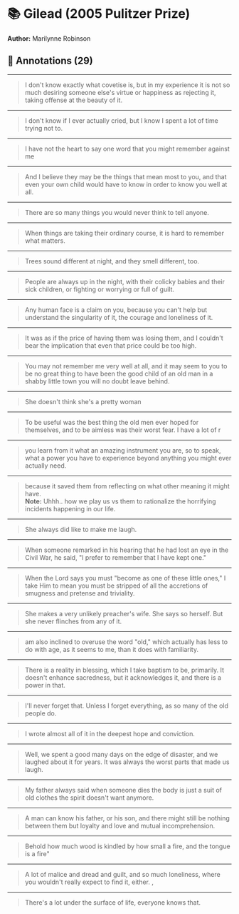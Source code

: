 # 📚 Gilead (2005 Pulitzer Prize)

**Author:** Marilynne Robinson  

## 📝 Annotations (29)

---


> I don't know exactly what covetise is, but in my experience it is not so much desiring someone else's virtue or happiness as rejecting it, taking offense at the beauty of it.  

---


>  I don't know if I ever actually cried, but I know I spent a lot of time trying not to.   

---


> I have not the heart to say one word that you might remember against me  

---


> And I believe they may be the things that mean most to you, and that even your own child would have to know in order to know you well at all.   

---


> There are so many things you would never think to tell anyone.  

---


> When things are taking their ordinary course, it is hard to remember what matters.  

---


> Trees sound different at night, and they smell different, too.  

---


> People are always up in the night, with their colicky babies and their sick children, or fighting or worrying or full of guilt.  

---


> Any human face is a claim on you, because you can't help but understand the singularity of it, the courage and loneliness of it.  

---


>  It was as if the price of having them was losing them, and I couldn't bear the implication that even that price could be too high.  

---


> You may not remember me very well at all, and it may seem to you to be no great thing to have been the good child of an old man in a shabby little town you will no doubt leave behind.  

---


> She doesn't think she's a pretty woman  

---


> To be useful was the best thing the old men ever hoped for themselves, and to be aimless was their worst fear. I have a lot of r  

---


>  you learn from it what an amazing instrument you are, so to speak, what a power you have to experience beyond anything you might ever actually need.  

---


> because it saved them from reflecting on what other meaning it might have.  
**Note:** Uhhh.. how we play us vs them to rationalize the horrifying incidents happening in our life.  

---


> She always did like to make me laugh.  

---


> When someone remarked in his hearing that he had lost an eye in the Civil War, he said, "I prefer to remember that I have kept one."  

---


> When the Lord says you must "become as one of these little ones," I take Him to mean you must be stripped of all the accretions of smugness and pretense and triviality.   

---


> She makes a very unlikely preacher's wife. She says so herself. But she never flinches from any of it.  

---


>  am also inclined to overuse the word "old," which actually has less to do with age, as it seems to me, than it does with familiarity.  

---


> There is a reality in blessing, which I take baptism to be, primarily. It doesn't enhance sacredness, but it acknowledges it, and there is a power in that.  

---


> I'll never forget that. Unless I forget everything, as so many of the old people do.   

---


> I wrote almost all of it in the deepest hope and conviction.  

---


> Well, we spent a good many days on the edge of disaster, and we laughed about it for years. It was always the worst parts that made us laugh.   

---


> My father always said when someone dies the body is just a suit of old clothes the spirit doesn't want anymore.  

---


> A man can know his father, or his son, and there might still be nothing between them but loyalty and love and mutual incomprehension.  

---


> Behold how much wood is kindled by how small a fire, and the tongue is a fire"  

---


> A lot of malice and dread and guilt, and so much loneliness, where you wouldn't really expect to find it, either. ,  

---


> There's a lot under the surface of life, everyone knows that.  

